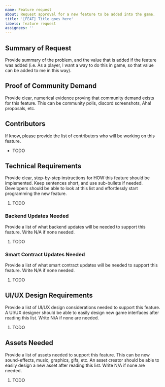 ```yaml
---
name: Feature request
about: Request approval for a new feature to be added into the game.
title: '[FEAT] Title goes here'
labels: feature request
assignees: ''
---
```


## Summary of Request

Provide summary of the problem, and the value that is added if the feature was added (i.e. As a player, I want a way to do this in game, so that value can be added to me in this way).

## Proof of Community Demand

Provide clear, numerical evidence proving that community demand exists for this feature. This can be community polls, discord screenshots, Aha! proposals, etc.

## Contributors

If know, please provide the list of contributors who will be working on this feature.

- TODO

## Technical Requirements

Provide clear, step-by-step instructions for HOW this feature should be implemented. Keep sentences short, and use sub-bullets if needed. Developers should be able to look at this list and effortlessly start programming the new feature.

1. TODO

### Backend Updates Needed

Provide a list of what backend updates will be needed to support this feature. Write N/A if none needed.

1. TODO

### Smart Contract Updates Needed

Provide a list of what smart contract updates will be needed to support this feature. Write N/A if none needed.

1. TODO

## UI/UX Design Requirements

Provide a list of UI/UX design considerations needed to support this feature. A UI/UX designer should be able to easily design new game interfaces after reading this list. Write N/A if none are needed.

1. TODO

## Assets Needed

Provide a list of assets needed to support this feature. This can be new sound-effects, music, graphics, gifs, etc. An asset creator should be able to easily design a new asset after reading this list. Write N/A if none are needed.

1. TODO
